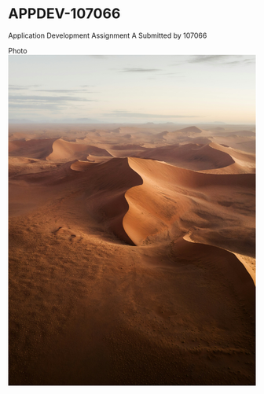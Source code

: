 # APPDEV-107066
Application Development Assignment A
Submitted by 107066

Photo
![Dune in Namibia](Dune_in_Namibia.jpg)